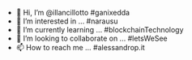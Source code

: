 - 👋 Hi, I’m @illancillotto #ganixedda
- 👀 I’m interested in ... #narausu
- 🌱 I’m currently learning ... #blockchainTechnology
- 💞️ I’m looking to collaborate on ... #letsWeSee
- 📫 How to reach me ... #alessandrop.it

<!---
illancillotto/illancillotto is a ✨ special ✨ repository because its `README.md` (this file) appears on your GitHub profile.
You can click the Preview link to take a look at your changes.
--->
